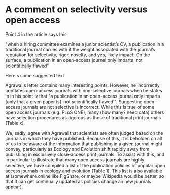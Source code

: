 # A comment on selectivity versus open access

Point 4 in the article says this: 

"when a hiring committee examines a junior scientist’s CV, a publication in a traditional journal carries with it the weight associated with the journal’s reputation for selectivity, rigor, novelty, and yes, likely impact. On the surface, a publication in an open-access journal only imparts ‘not scientifically flawed"

Here's some suggested text

Agrawal's letter contains many interesting points. However, he incorrectly conflates open-access journals with non-selective journals when he states in in his point iv that "a publication in an open-access journal only imparts [only that a given paper is] ‘not scientifically flawed'". Suggesting open access journals are not selective is incorrect. While this is true of some open access journals (e.g. PLoS ONE), many (how many? need data) others have selection procedures as rigorous as those of traditional print journals (Table x).

We, sadly, agree with Agrawal that scientists are often judged based on the journals in which they have published. Because of this, it is beholden on all of us to be aware of the information that publishing in a given journal might convey, particularly as Ecology and Evolution shift rapidly away from publishing in exclusively close-access print journals. To assist with this, and in particular to illustrate that many open access journals are highly selective, we have compiled a list of the publication policies of popular open access journals in ecology and evolution (Table 1). This list is also available at (somewhere online like FigShare, or maybe Wikipedia would be better, so that it can get continually updated as policies change an new journals appear). 